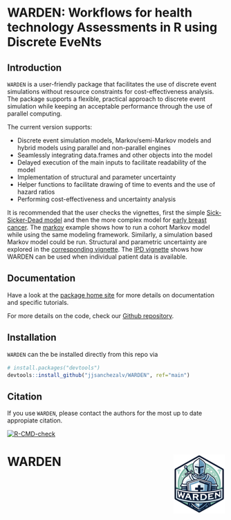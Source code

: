 
# WARDEN: Workflows for health technology Assessments in R using Discrete EveNts

## Introduction

`WARDEN` is a user-friendly package that facilitates the use of discrete
event simulations without resource constraints for cost-effectiveness
analysis. The package supports a flexible, practical approach to
discrete event simulation while keeping an acceptable performance
through the use of parallel computing.

The current version supports:

- Discrete event simulation models, Markov/semi-Markov models and hybrid
  models using parallel and non-parallel engines
- Seamlessly integrating data.frames and other objects into the model
- Delayed execution of the main inputs to facilitate readability of the
  model
- Implementation of structural and parameter uncertainty
- Helper functions to facilitate drawing of time to events and the use
  of hazard ratios
- Performing cost-effectiveness and uncertainty analysis

It is recommended that the user checks the vignettes, first the simple
[Sick-Sicker-Dead
model](https://jsanchezalv.github.io/WARDEN/articles/example_ssd.html)
and then the more complex model for [early breast
cancer](https://jsanchezalv.github.io/WARDEN/articles/example_eBC.html).
The
[markov](https://jsanchezalv.github.io/WARDEN/articles/example_markov.html)
example shows how to run a cohort Markov model while using the same
modeling framework. Similarly, a simulation based Markov model could be
run. Structural and parametric uncertainty are explored in the
[corresponding
vignette](https://jsanchezalv.github.io/WARDEN/articles/example_uncertainty.html).
The [IPD
vignette](https://jsanchezalv.github.io/WARDEN/articles/example_ipd.html)
shows how WARDEN can be used when individual patient data is available.

## Documentation

Have a look at the [package home
site](https://jsanchezalv.github.io/WARDEN/index.html) for more details
on documentation and specific tutorials.

For more details on the code, check our [Github
repository](https://github.com/jsanchezalv/WARDEN).

## Installation

`WARDEN` can the be installed directly from this repo via

``` r
# install.packages("devtools")
devtools::install_github("jjsanchezalv/WARDEN", ref="main")
```

## Citation

If you use `WARDEN`, please contact the authors for the most up to date
appropiate citation.

<!-- badges: start -->

[![R-CMD-check](https://github.com/javiersanchezalvarezevidera/WARDEN/actions/workflows/R-CMD-check.yaml/badge.svg)](https://github.com/javiersanchezalvarezevidera/WARDEN/actions/workflows/R-CMD-check.yaml)
<!-- badges: end -->

# WARDEN <a href="https://jsanchezalv.github.io/WARDEN/"><img src="man/figures/logo.png" align="right" height="137" alt="WARDEN website" /></a>
